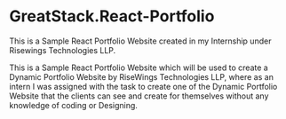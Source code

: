 # GreatStack.React-Portfolio
This is a Sample React Portfolio Website created in my Internship under Risewings Technologies LLP.

This is a Sample React Portfolio Website which will be used to create a Dynamic Portfolio Website by RiseWings Technologies LLP, where as an intern I was assigned with the task to create one of the Dynamic Portfolio Website that the clients can see and create for themselves without any knowledge of coding or Designing.
